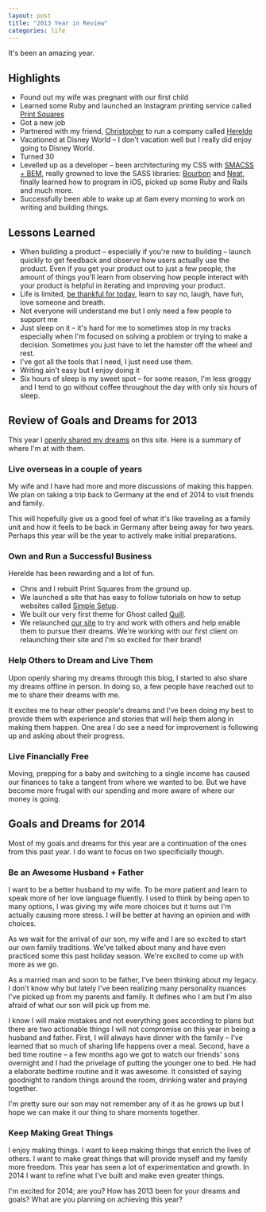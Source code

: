 ```yaml
---
layout: post
title: "2013 Year in Review"
categories: life
---
```


It's been an amazing year.

## Highlights
- Found out my wife was pregnant with our first child
- Learned some Ruby and launched an Instagram printing service called [Print Squares][ps]
- Got a new job
- Partnered with my friend, [Christopher][chris] to run a company called [Herelde][he]
- Vacationed at Disney World &ndash; I don't vacation well but I really did enjoy going to Disney World.
- Turned 30
- Levelled up as a developer &ndash; been architecturing my CSS with [SMACSS + BEM][css], really growned to love the SASS libraries: [Bourbon][bourbon] and [Neat][neat], finally learned how to program in iOS, picked up some Ruby and Rails and much more.
- Successfully been able to wake up at 6am every morning to work on writing and building things.

## Lessons Learned
- When building a product &ndash; especially if you're new to building &ndash; launch quickly to get feedback and observe how users actually use the product. Even if you get your product out to just a few people, the amount of things you'll learn from observing how people interact with your product is helpful in iterating and improving your product.
- Life is limited, [be thankful for today][today], learn to say no, laugh, have fun, love someone and breath.
- Not everyone will understand me but I only need a few people to support me
- Just sleep on it &ndash; it's hard for me to sometimes stop in my tracks especially when I'm focused on solving a problem or trying to make a decision. Sometimes you just have to let the hamster off the wheel and rest.
- I've got all the tools that I need, I just need use them.
- Writing ain't easy but I enjoy doing it
- Six hours of sleep is my sweet spot &ndash; for some reason, I'm less groggy and I tend to go without coffee throughout the day with only six hours of sleep.

## Review of Goals and Dreams for 2013
This year I [openly shared my dreams][dreams] on this site. Here is a summary of where I'm at with them.

### Live overseas in a couple of years 
My wife and I have had more and more discussions of making this happen. We plan on taking a trip back to Germany at the end of 2014 to visit friends and family.

This will hopefully give us a good feel of what it's like traveling as a family unit and how it feels to be back in Germany after being away for two years. Perhaps this year will be the year to actively make initial preparations.

### Own and Run a Successful Business
Herelde has been rewarding and a lot of fun.
- Chris and I rebuilt Print Squares from the ground up. 
- We launched a site that has easy to follow tutorials on how to setup websites called [Simple Setup][ss].
- We built our very first theme for Ghost called [Quill][quill]. 
- We relaunched [our site][he] to try and work with others and help enable them to pursue their dreams. We're working with our first client on relaunching their site and I'm so excited for their brand!

### Help Others to Dream and Live Them
Upon openly sharing my dreams through this blog, I started to also share my dreams offline in person. In doing so, a few people have reached out to me to share their dreams with me.

It excites me to hear other people's dreams and I've been doing my best to provide them with experience and stories that will help them along in making them happen. One area I do see a need for improvement is following up and asking about their progress.

### Live Financially Free
Moving, prepping for a baby and switching to a single income has caused our finances to take a tangent from where we wanted to be. But we have become more frugal with our spending and more aware of where our money is going.

## Goals and Dreams for 2014
Most of my goals and dreams for this year are a continuation of the ones from this past year. I do want to focus on two specificially though.

### Be an Awesome Husband + Father
I want to be a better husband to my wife. To be more patient and learn to speak more of her love language fluently. I used to think by being open to many options, I was giving my wife more choices but it turns out I'm actually causing more stress. I will be better at having an opinion and with choices.

As we wait for the arrival of our son, my wife and I are so excited to start our own family traditions. We've talked about many and have even practiced some this past holiday season. We're excited to come up with more as we go.

As a married man and soon to be father, I've been thinking about my legacy. I don't know why but lately I've been realizing many personality nuances I've picked up from my parents and family. It defines who I am but I'm also afraid of what our son will pick up from me.

I know I will make mistakes and not everything goes according to plans but there are two actionable things I will not compromise on this year in being a husband and father. First, I will always have dinner with the family &ndash; I've learned that so much of sharing life happens over a meal. Second, have a bed time routine &ndash; a few months ago we got to watch our friends' sons overnight and I had the privelage of putting the younger one to bed. He had a elaborate bedtime routine and it was awesome. It consisted of saying goodnight to random things around the room, drinking water and praying together.

I'm pretty sure our son may not remember any of it as he grows up but I hope we can make it our thing to share moments together.

### Keep Making Great Things
I enjoy making things. I want to keep making things that enrich the lives of others. I want to make great things that will provide myself and my family more freedom. This year has seen a lot of experimentation and growth. In 2014 I want to refine what I've built and make even greater things.

I'm excited for 2014; are you? How has 2013 been for your dreams and goals? What are you planning on achieving this year?

[chris]: https://www.twitter.com/chrisliamlai
[he]: http://www.herelde.com
[ps]: https://www.printsquares.com
[css]: https://medium.com/objects-in-space/f6f404727
[bourbon]: http://bourbon.io
[neat]: http://neat.bourbon.io
[today]: http://michaellee.co/good-day/
[dreams]: http://michaellee.co/great-year-2013/
[ss]: http://www.simplesetup.co
[quill]: http://quill.herelde.com
